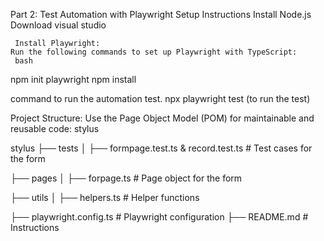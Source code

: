 Part 2: Test Automation with Playwright
    Setup Instructions
      Install Node.js 
      Download visual studio
      
     Install Playwright:
    Run the following commands to set up Playwright with TypeScript:
     bash

   npm init playwright
   npm install

   command to run the automation test.
    npx playwright test (to run the test)

 Project Structure:
  Use the Page Object Model (POM) for maintainable and reusable code:
  stylus

   stylus
   ├── tests
   │   ├── formpage.test.ts & record.test.ts  # Test cases for the form
   
   ├── pages
   │   ├── forpage.ts        # Page object for the form
   
   ├── utils
   │   ├── helpers.ts         # Helper functions
   
   ├── playwright.config.ts   # Playwright configuration
   ├── README.md              # Instructions
